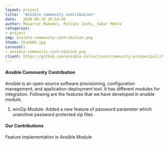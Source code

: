 ```yaml
---
layout: project
title:  "Ansible community contribution"
date:   2020-06-10 16:54:46
author: Masarrat Mahedvi, Pallavi Joshi, Sakar Mehta
categories:
- project
img: ansible-community-contribution.png
thumb: thumb02.jpg
carousel:
- ansible-community-contribution.png
client: https://github.com/ansible-collections/community.windows/pull/90
---
```


#### Ansible Community Contribution
Ansible is an open-source software provisioning, configuration management, and application-deployment tool. It has different modules for integration. Following are the features that we have developed in ansible module.

1. winZip Module: Added a new feature of password parameter which unarchive password protected zip files.

#### Our Contributions
Feature implementation in Ansible Module